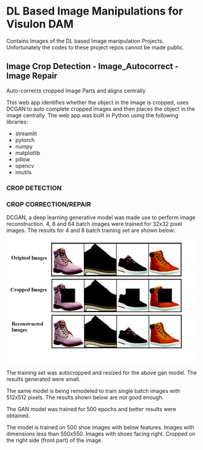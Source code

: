 # DL Based Image Manipulations for Visulon DAM

Contains Images of the DL based Image manipulation Projects. Unfortunately the codes to these project repos cannot be made public.

## Image Crop Detection - Image_Autocorrect - Image Repair
Auto-corrects cropped Image Parts and aligns centrally

This web app identifies whether the object in the image is cropped, uses DCGAN to auto complete cropped images and then places the object in the image centrally.
The web app was built in Python using the following libraries:
* streamlit
* pytorch
* numpy
* matplotlib
* pillow
* opencv
* imutils

### CROP DETECTION

### CROP CORRECTION/REPAIR
DCGAN, a deep learning generative model was made use to perform image reconstruction. 4, 8 and 64 batch images were trained for 32x32 pixel images.
The results for 4 and 8 batch training set are shown below:
![alt text](https://github.com/SuvarnaDalin/DL-Image_Manipulations_Demos/blob/main/AutoImage_Correction/batch4.png)

The training set was autocropped and resized for the above gan model. The results generated were small. 

The same model is being remodeled to train single batch images with 512x512 pixels. The results shown below are not good enough. 

The GAN model was trained for 500 epochs and better results were obtained.


The model is trained on 500 shoe images with below features. 
Images with dimensions less than 550x550.
Images with shoes facing right.
Cropped on the right side (front part) of the image.
